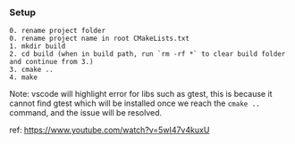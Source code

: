 ### Setup

```
0. rename project folder
0. rename project name in root CMakeLists.txt
1. mkdir build
2. cd build (when in build path, run `rm -rf *` to clear build folder and continue from 3.)
3. cmake ..
4. make
```

Note: vscode will highlight error for libs such as gtest, this is because it cannot find gtest which will be installed once we reach the `cmake ..` command, and the issue will be resolved.

ref: https://www.youtube.com/watch?v=5wI47v4kuxU